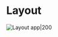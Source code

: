 # Layout

![Layout app|200](https://github.com/josblax/AplicacionesMoviles/blob/main/Images/mc.png)
